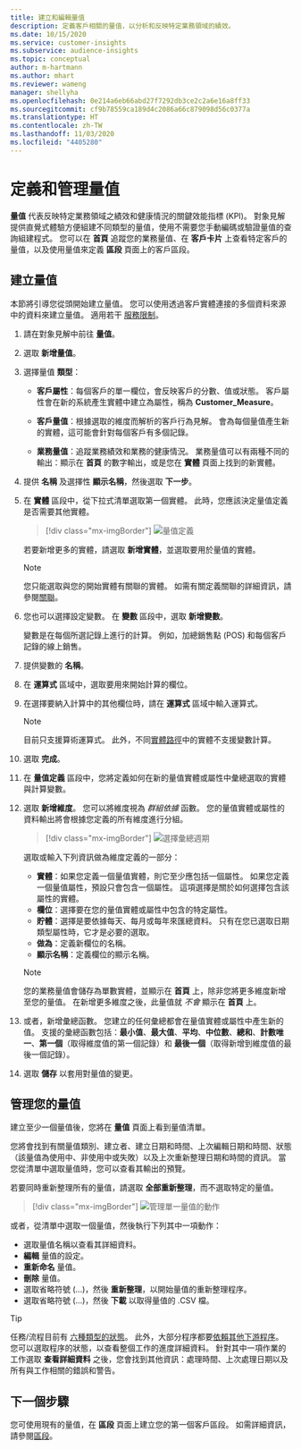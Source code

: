 ```yaml
---
title: 建立和編輯量值
description: 定義客戶相關的量值，以分析和反映特定業務領域的績效。
ms.date: 10/15/2020
ms.service: customer-insights
ms.subservice: audience-insights
ms.topic: conceptual
author: m-hartmann
ms.author: mhart
ms.reviewer: wameng
manager: shellyha
ms.openlocfilehash: 0e214a6eb66abd27f7292db3ce2c2a6e16a8ff33
ms.sourcegitcommit: cf9b78559ca189d4c2086a66c879098d56c0377a
ms.translationtype: HT
ms.contentlocale: zh-TW
ms.lasthandoff: 11/03/2020
ms.locfileid: "4405280"
---
```

# <a name="define-and-manage-measures"></a>定義和管理量值

**量值** 代表反映特定業務領域之績效和健康情況的關鍵效能指標 (KPI)。 對象見解提供直覺式體驗方便組建不同類型的量值，使用不需要您手動編碼或驗證量值的查詢組建程式。 您可以在 **首頁** 追蹤您的業務量值、在 **客戶卡片** 上查看特定客戶的量值，以及使用量值來定義 **區段** 頁面上的客戶區段。

## <a name="create-a-measure"></a>建立量值

本節將引導您從頭開始建立量值。 您可以使用透過客戶實體連接的多個資料來源中的資料來建立量值。 適用若干 [服務限制](service-limits.md)。

1. 請在對象見解中前往 **量值**。

2. 選取 **新增量值**。

3. 選擇量值 **類型**：

   - **客戶屬性**：每個客戶的單一欄位，會反映客戶的分數、值或狀態。 客戶屬性會在新的系統產生實體中建立為屬性，稱為 **Customer_Measure**。

   - **客戶量值**：根據選取的維度而解析的客戶行為見解。 會為每個量值產生新的實體，這可能會針對每個客戶有多個記錄。

   - **業務量值**：追蹤業務績效和業務的健康情況。 業務量值可以有兩種不同的輸出：顯示在 **首頁** 的數字輸出，或是您在 **實體** 頁面上找到的新實體。

4. 提供 **名稱** 及選擇性 **顯示名稱**，然後選取 **下一步**。

5. 在 **實體** 區段中，從下拉式清單選取第一個實體。 此時，您應該決定量值定義是否需要其他實體。

   > [!div class="mx-imgBorder"]
   > ![量值定義](media/measure-definition.png "量值定義")

   若要新增更多的實體，請選取 **新增實體**，並選取要用於量值的實體。

   > [!NOTE]
   > 您只能選取與您的開始實體有關聯的實體。 如需有關定義關聯的詳細資訊，請參閱[關聯](relationships.md)。

6. 您也可以選擇設定變數。 在 **變數** 區段中，選取 **新增變數**。

   變數是在每個所選記錄上進行的計算。 例如，加總銷售點 (POS) 和每個客戶記錄的線上銷售。

7. 提供變數的 **名稱**。

8. 在 **運算式** 區域中，選取要用來開始計算的欄位。

9. 在選擇要納入計算中的其他欄位時，請在 **運算式** 區域中輸入運算式。

   > [!NOTE]
   > 目前只支援算術運算式。 此外，不同[實體路徑](relationships.md)中的實體不支援變數計算。

10. 選取 **完成**。

11. 在 **量值定義** 區段中，您將定義如何在新的量值實體或屬性中彙總選取的實體與計算變數。

12. 選取 **新增維度**。 您可以將維度視為 *群組依據* 函數。 您的量值實體或屬性的資料輸出將會根據您定義的所有維度進行分組。

    > [!div class="mx-imgBorder"]
    > ![選擇彙總週期](media/measures-businessreport-measure-definition2.png "選擇彙總週期")

    選取或輸入下列資訊做為維度定義的一部分：

    - **實體**：如果您定義一個量值實體，則它至少應包括一個屬性。 如果您定義一個量值屬性，預設只會包含一個屬性。 這項選擇是關於如何選擇包含該屬性的實體。
    - **欄位**：選擇要在您的量值實體或屬性中包含的特定屬性。
    - **貯體**：選擇是要依據每天、每月或每年來匯總資料。 只有在您已選取日期類型屬性時，它才是必要的選取。
    - **做為**：定義新欄位的名稱。
    - **顯示名稱**：定義欄位的顯示名稱。

    > [!NOTE]
    > 您的業務量值會儲存為單數實體，並顯示在 **首頁** 上，除非您將更多維度新增至您的量值。 在新增更多維度之後，此量值就 *不會* 顯示在 **首頁** 上。

13. 或者，新增彙總函數。 您建立的任何彙總都會在量值實體或屬性中產生新的值。 支援的彙總函數包括：**最小值**、**最大值**、**平均**、**中位數**、**總和**、**計數唯一**、**第一個**（取得維度值的第一個記錄）和 **最後一個**（取得新增到維度值的最後一個記錄）。

14. 選取 **儲存** 以套用對量值的變更。

## <a name="manage-your-measures"></a>管理您的量值

建立至少一個量值後，您將在 **量值** 頁面上看到量值清單。

您將會找到有關量值類別、建立者、建立日期和時間、上次編輯日期和時間、狀態（該量值為使用中、非使用中或失敗）以及上次重新整理日期和時間的資訊。 當您從清單中選取量值時，您可以查看其輸出的預覽。

若要同時重新整理所有的量值，請選取 **全部重新整理**，而不選取特定的量值。

> [!div class="mx-imgBorder"]
> ![管理單一量值的動作](media/measure-actions.png "管理單一量值的動作")

或者，從清單中選取一個量值，然後執行下列其中一項動作：

- 選取量值名稱以查看其詳細資料。
- **編輯** 量值的設定。
- **重新命名** 量值。
- **刪除** 量值。
- 選取省略符號 (...)，然後 **重新整理**，以開始量值的重新整理程序。
- 選取省略符號 (...)，然後 **下載** 以取得量值的 .CSV 檔。

> [!TIP]
> 任務/流程目前有 [六種類型的狀態](system.md#status-types)。 此外，大部分程序都要[依賴其他下游程序](system.md#refresh-policies)。 您可以選取程序的狀態，以查看整個工作的進度詳細資料。 針對其中一項作業的工作選取 **查看詳細資料** 之後，您會找到其他資訊：處理時間、上次處理日期以及所有與工作相關的錯誤和警告。

## <a name="next-step"></a>下一個步驟

您可使用現有的量值，在 **區段** 頁面上建立您的第一個客戶區段。 如需詳細資訊，請參閱[區段](segments.md)。
